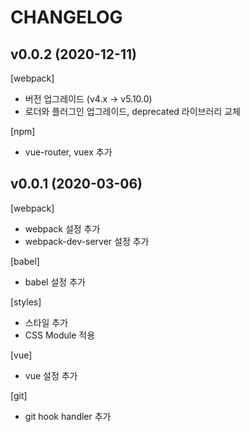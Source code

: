 # CHANGELOG

## v0.0.2 (2020-12-11)
[webpack]
- 버전 업그레이드 (v4.x -> v5.10.0)
- 로더와 플러그인 업그레이드, deprecated 라이브러리 교체

[npm]
- vue-router, vuex 추가

## v0.0.1 (2020-03-06)
[webpack]
- webpack 설정 추가
- webpack-dev-server 설정 추가

[babel]
- babel 설정 추가

[styles]
- 스타일 추가
- CSS Module 적용

[vue]
- vue 설정 추가

[git]
- git hook handler 추가

